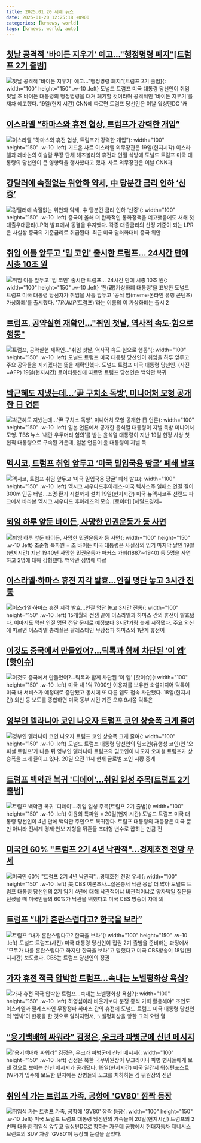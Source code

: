 ```yaml
---
title: 2025.01.20 세계 뉴스
date: 2025-01-20 12:25:18 +0900
categories: [krnews, world]
tags: [krnews, world, auto]
---
```

## [첫날 공격적 '바이든 지우기' 예고…"행정명령 폐지"[트럼프 2기 출범]](https://n.news.naver.com/mnews/article/003/0013024771)

![첫날 공격적 '바이든 지우기' 예고…"행정명령 폐지"[트럼프 2기 출범]](https://mimgnews.pstatic.net/image/origin/003/2025/01/20/13024771.jpg?type=nf220_150){: width="100" height="150" .w-10 .left}
도널드 트럼프 미국 대통령 당선인이 취임 첫날 조 바이든 대통령의 행정명령을 대거 폐기할 것이라며 공격적인 '바이든 지우기'를 재차 예고했다. 19일(현지 시간) CNN에 따르면 트럼프 당선인은 이날 워싱턴DC '캐

## [이스라엘 “하마스와 휴전 협상, 트럼프가 강력한 개입”](https://n.news.naver.com/mnews/article/023/0003883370)

![이스라엘 “하마스와 휴전 협상, 트럼프가 강력한 개입”](https://mimgnews.pstatic.net/image/origin/023/2025/01/19/3883370.jpg?type=nf220_150){: width="100" height="150" .w-10 .left}
기드온 사르 이스라엘 외무장관은 19일(현지시각) 이스라엘과 레바논의 이슬람 무장 단체 헤즈볼라의 휴전과 인질 석방에 도널드 트럼프 미국 대통령의 당선인이 큰 영향력을 행사했다고 했다. 사르 외무장관은 이날 CNN과

## [강달러에 속절없는 위안화 약세, 中 당분간 금리 인하 ‘신중’](https://n.news.naver.com/mnews/article/018/0005928268)

![강달러에 속절없는 위안화 약세, 中 당분간 금리 인하 ‘신중’](https://mimgnews.pstatic.net/image/origin/018/2025/01/20/5928268.jpg?type=nf220_150){: width="100" height="150" .w-10 .left}
중국이 올해 더 완화적인 통화정책을 예고했음에도 새해 첫 대출우대금리(LPR) 발표에서 동결을 유지했다. 각종 대출금리의 산정 기준이 되는 LPR은 사실상 중국의 기준금리로 취급된다. 최근 미국 달러화대비 중국 위안

## [취임 이틀 앞두고 '밈 코인' 출시한 트럼프… 24시간 만에 시총 10조 원](https://n.news.naver.com/mnews/article/469/0000844860)

![취임 이틀 앞두고 '밈 코인' 출시한 트럼프… 24시간 만에 시총 10조 원](https://mimgnews.pstatic.net/image/origin/469/2025/01/19/844860.jpg?type=nf220_150){: width="100" height="150" .w-10 .left}
'친(親)가상화폐 대통령'을 표방한 도널드 트럼프 미국 대통령 당선자가 취임을 사흘 앞두고 '공식 밈(meme·온라인 유행 콘텐츠) 가상화폐'를 출시했다. '$TRUMP($트럼프)'라는 이름의 이 가상화폐는 출시 2

## [트럼프, 공약실현 재확인…"취임 첫날, 역사적 속도·힘으로 행동"](https://n.news.naver.com/mnews/article/018/0005928014)

![트럼프, 공약실현 재확인…"취임 첫날, 역사적 속도·힘으로 행동"](https://mimgnews.pstatic.net/image/origin/018/2025/01/20/5928014.jpg?type=nf220_150){: width="100" height="150" .w-10 .left}
도널드 트럼프 미국 대통령 당선인이 취임을 하루 앞두고 주요 공약들을 지키겠다는 뜻을 재확인했다. 도널드 트럼프 미국 대통령 당선인. (사진=AFP) 19일(현지시간) 로이터통신에 따르면 트럼프 당선인은 백악관 복귀

## [박근혜도 지냈는데…‘尹 구치소 독방’, 미니어처 모형 공개한 日 언론](https://n.news.naver.com/mnews/article/016/0002418131)

![박근혜도 지냈는데…‘尹 구치소 독방’, 미니어처 모형 공개한 日 언론](https://mimgnews.pstatic.net/image/origin/016/2025/01/20/2418131.jpg?type=nf220_150){: width="100" height="150" .w-10 .left}
일본 언론에서 공개한 윤석열 대통령이 지낼 독방 미니어처 모형. TBS 뉴스 ‘내란 우두머리 혐의’를 받는 윤석열 대통령이 지난 19일 헌정 사상 첫 현직 대통령으로 구속된 가운데, 일본 언론이 윤 대통령이 지낼 독

## [멕시코, 트럼프 취임 앞두고 ‘미국 밀입국용 땅굴’ 폐쇄 발표](https://n.news.naver.com/mnews/article/016/0002418182)

![멕시코, 트럼프 취임 앞두고 ‘미국 밀입국용 땅굴’ 폐쇄 발표](https://mimgnews.pstatic.net/image/origin/016/2025/01/20/2418182.jpg?type=nf220_150){: width="100" height="150" .w-10 .left}
멕시코 시우다드후아레스-미국 텍사스주 엘패소 연결 길이 300m 인공 터널…조명·환기 시설까지 설치 19일(현지시간) 미국 뉴멕시코주 선랜드 파크에서 바라본 멕시코 시우다드 후아레즈의 모습. [로이터] [헤럴드경제=

## [퇴임 하루 앞둔 바이든, 사망한 민권운동가 등 사면](https://n.news.naver.com/mnews/article/001/0015168488)

![퇴임 하루 앞둔 바이든, 사망한 민권운동가 등 사면](https://mimgnews.pstatic.net/image/origin/001/2025/01/20/15168488.jpg?type=nf220_150){: width="100" height="150" .w-10 .left}
조준형 특파원 = 조 바이든 미국 대통령은 사실상의 임기 마지막 날인 19일(현지시간) 지난 1940년 사망한 민권운동가 마커스 가비(1887∼1940) 등 5명을 사면하고 2명에 대해 감형했다. 백악관 성명에 따르

## [이스라엘·하마스 휴전 지각 발효…인질 명단 놓고 3시간 진통](https://n.news.naver.com/mnews/article/277/0005535008)

![이스라엘·하마스 휴전 지각 발효…인질 명단 놓고 3시간 진통](https://mimgnews.pstatic.net/image/origin/277/2025/01/19/5535008.jpg?type=nf220_150){: width="100" height="150" .w-10 .left}
15개월의 전쟁 끝에 이스라엘과 하마스 간의 휴전이 발효됐다. 이마저도 막판 인질 명단 전달 문제로 예정보다 3시간가량 늦게 시작됐다. 주요 외신에 따르면 이스라엘 총리실은 팔레스타인 무장정파 하마스와 1단계 휴전이

## [이것도 중국에서 만들었어?…틱톡과 함께 차단된 ‘이 앱’ [핫이슈]](https://n.news.naver.com/mnews/article/081/0003512070)

![이것도 중국에서 만들었어?…틱톡과 함께 차단된 ‘이 앱’ [핫이슈]](https://mimgnews.pstatic.net/image/origin/081/2025/01/19/3512070.jpg?type=nf220_150){: width="100" height="150" .w-10 .left}
미국 내 1억 7000만 이용자를 보유한 소셜미디어 틱톡이 미국 내 서비스가 예정대로 중단됐고 동시에 또 다른 앱도 접속 차단됐다. 18일(현지시간) 외신 등 보도를 종합하면 미국 동부 시간 기준 오후 9시쯤 틱톡은

## [영부인 멜라니아 코인 나오자 트럼프 코인 상승폭 크게 줄여](https://n.news.naver.com/mnews/article/421/0008031936)

![영부인 멜라니아 코인 나오자 트럼프 코인 상승폭 크게 줄여](https://mimgnews.pstatic.net/image/origin/421/2025/01/20/8031936.jpg?type=nf220_150){: width="100" height="150" .w-10 .left}
도널드 트럼프 대통령 당선인의 밈코인(유행성 코인)인 '오피셜 트럼프'가 나온 뒤 영부인 멜라니아 트럼프의 밈코인이 나오자 오피셜 트럼프가 상승폭을 크게 줄이고 있다. 20일 오전 11시 현재 글로벌 코인 시황 중계

## [트럼프 백악관 복귀 '디데이'…취임 일성 주목[트럼프 2기 출범]](https://n.news.naver.com/mnews/article/003/0013024336)

![트럼프 백악관 복귀 '디데이'…취임 일성 주목[트럼프 2기 출범]](https://mimgnews.pstatic.net/image/origin/003/2025/01/20/13024336.jpg?type=nf220_150){: width="100" height="150" .w-10 .left}
이윤희 특파원 = 20일(현지 시간) 도널드 트럼프 미국 대통령 당선인이 4년 만에 백악관 주인으로 복귀한다. 트럼프 대통령의 재등장은 미국 뿐만 아니라 전세계 경제·안보 지형을 뒤흔들 초대형 변수로 꼽히는 만큼 전

## [미국인 60% "트럼프 2기 4년 낙관적"…경제호전 전망 우세](https://n.news.naver.com/mnews/article/001/0015168776)

![미국인 60% "트럼프 2기 4년 낙관적"…경제호전 전망 우세](https://mimgnews.pstatic.net/image/origin/001/2025/01/20/15168776.jpg?type=nf220_150){: width="100" height="150" .w-10 .left}
美 CBS 여론조사…젊은층서 낙관 응답 더 많아 도널드 트럼프 대통령 당선인의 2기 임기 4년에 대해 낙관적이냐 비관적이냐로 양자택일 질문을 던졌을 때 미국인들의 60%가 낙관을 택했다고 미국 CBS 방송이 자체 의

## [트럼프 “내가 혼란스럽다고? 한국을 보라”](https://n.news.naver.com/mnews/article/005/0001752688)

![트럼프 “내가 혼란스럽다고? 한국을 보라”](https://mimgnews.pstatic.net/image/origin/005/2025/01/20/1752688.jpg?type=nf220_150){: width="100" height="150" .w-10 .left}
도널드 트럼프(사진) 미국 대통령 당선인이 집권 2기 출범을 준비하는 과정에서 “모두가 나를 혼란스럽다고 하지만 한국을 보라”고 말했다고 미국 CBS방송이 18일(현지시간) 보도했다. CBS는 트럼프 당선인의 정권

## [가자 휴전 적극 압박한 트럼프…속내는 노벨평화상 욕심?](https://n.news.naver.com/mnews/article/001/0015168968)

![가자 휴전 적극 압박한 트럼프…속내는 노벨평화상 욕심?](https://mimgnews.pstatic.net/image/origin/001/2025/01/20/15168968.jpg?type=nf220_150){: width="100" height="150" .w-10 .left}
허영심이라 비웃기보다 분쟁 종식 기회 활용해야" 조언도 이스라엘과 팔레스타인 무장정파 하마스 간의 휴전에 도널드 트럼프 미국 대통령 당선인의 '압박'이 한몫을 한 것으로 알려지면서, 노벨평화상을 향한 그의 오랜 열

## [“용기백배해 싸워라” 김정은, 우크라 파병군에 신년 메시지](https://n.news.naver.com/mnews/article/005/0001752789)

![“용기백배해 싸워라” 김정은, 우크라 파병군에 신년 메시지](https://mimgnews.pstatic.net/image/origin/005/2025/01/20/1752789.jpg?type=nf220_150){: width="100" height="150" .w-10 .left}
김정은 북한 국무위원장이 우크라이나 파병 병사들에게 보낸 것으로 보이는 신년 메시지가 공개됐다. 19일(현지시간) 미국 일간지 워싱턴포스트(WP)가 입수해 보도한 편지에는 장병들의 노고를 치하하는 김 위원장의 신년

## [취임식 가는 트럼프 가족, 공항에 'GV80' 깜짝 등장](https://n.news.naver.com/mnews/article/014/0005298044)

![취임식 가는 트럼프 가족, 공항에 'GV80' 깜짝 등장](https://mimgnews.pstatic.net/image/origin/014/2025/01/20/5298044.jpg?type=nf220_150){: width="100" height="150" .w-10 .left}
미국 도널드 트럼프 대통령 당선인의 가족들이 20일(현지시간) 트럼프의 2번째 대통령 취임식 앞두고 워싱턴DC로 향하는 가운데 공항에서 현대자동차 제네시스 브랜드의 SUV 차량 'GV80'이 등장해 눈길을 끌었다.


